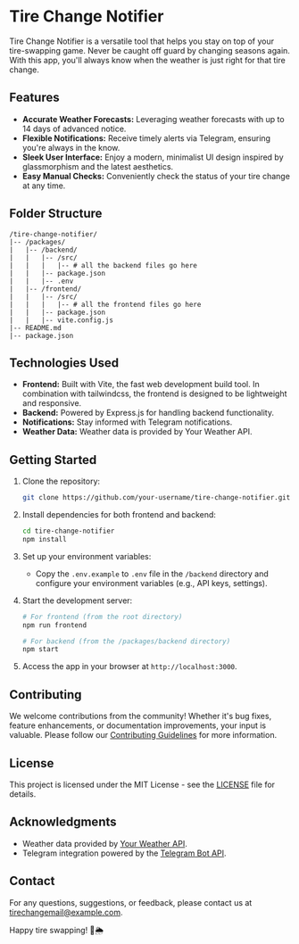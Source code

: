# Tire Change Notifier

Tire Change Notifier is a versatile tool that helps you stay on top of your tire-swapping game. Never be caught off guard by changing seasons again. With this app, you'll always know when the weather is just right for that tire change.

## Features

- **Accurate Weather Forecasts:** Leveraging weather forecasts with up to 14 days of advanced notice.
- **Flexible Notifications:** Receive timely alerts via Telegram, ensuring you're always in the know.
- **Sleek User Interface:** Enjoy a modern, minimalist UI design inspired by glassmorphism and the latest aesthetics.
- **Easy Manual Checks:** Conveniently check the status of your tire change at any time.

## Folder Structure

```
/tire-change-notifier/
|-- /packages/
|   |-- /backend/
|   |   |-- /src/
|   |   |   |-- # all the backend files go here
|   |   |-- package.json
|   |   |-- .env
|   |-- /frontend/
|   |   |-- /src/
|   |   |   |-- # all the frontend files go here
|   |   |-- package.json
|   |   |-- vite.config.js
|-- README.md
|-- package.json
```

## Technologies Used

- **Frontend:** Built with Vite, the fast web development build tool. In combination with tailwindcss, the frontend is designed to be lightweight and responsive.
- **Backend:** Powered by Express.js for handling backend functionality.
- **Notifications:** Stay informed with Telegram notifications.
- **Weather Data:** Weather data is provided by Your Weather API.

## Getting Started

1. Clone the repository:

   ```bash
   git clone https://github.com/your-username/tire-change-notifier.git
   ```

2. Install dependencies for both frontend and backend:

   ```bash
   cd tire-change-notifier
   npm install
   ```

3. Set up your environment variables:

   - Copy the `.env.example` to `.env` file in the `/backend` directory and configure your environment variables (e.g., API keys, settings).

4. Start the development server:

   ```bash
   # For frontend (from the root directory)
   npm run frontend

   # For backend (from the /packages/backend directory)
   npm start
   ```

5. Access the app in your browser at `http://localhost:3000`.

## Contributing

We welcome contributions from the community! Whether it's bug fixes, feature enhancements, or documentation improvements, your input is valuable. Please follow our [Contributing Guidelines](CONTRIBUTING.md) for more information.

## License

This project is licensed under the MIT License - see the [LICENSE](LICENSE) file for details.

## Acknowledgments

- Weather data provided by [Your Weather API](https://yourweatherapi.com/).
- Telegram integration powered by the [Telegram Bot API](https://core.telegram.org/bots).

## Contact

For any questions, suggestions, or feedback, please contact us at <tirechangemail@example.com>.

Happy tire swapping! 🚗🌦️
